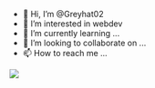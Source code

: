 - 👋 Hi, I’m @Greyhat02
- 👀 I’m interested in webdev
- 🌱 I’m currently learning ...
- 💞️ I’m looking to collaborate on ...
- 📫 How to reach me ...

<!---
Greyhat02/Greyhat02 is a ✨ special ✨ repository because its `README.md` (this file) appears on your GitHub profile.
You can click the Preview link to take a look at your changes.
--->
[![](https://visitcount.itsvg.in/api?id=Greyhat02&icon=0&color=1)](https://visitcount.itsvg.in)
